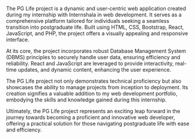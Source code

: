 The PG Life project is a dynamic and user-centric web application created during my internship with Internshala in web development. It serves as a comprehensive platform tailored for individuals seeking a seamless transition into postgraduate life. Built using HTML, CSS, Bootstrap, React, JavaScript, and PHP, the project offers a visually appealing and responsive interface.

At its core, the project incorporates robust Database Management System (DBMS) principles to securely handle user data, ensuring efficiency and reliability. React and JavaScript are leveraged to provide interactivity, real-time updates, and dynamic content, enhancing the user experience.

The PG Life project not only demonstrates technical proficiency but also showcases the ability to manage projects from inception to deployment. Its creation signifies a valuable addition to my web development portfolio, embodying the skills and knowledge gained during this internship.

Ultimately, the PG Life project represents an exciting leap forward in the journey towards becoming a proficient and innovative web developer, offering a practical solution for those navigating postgraduate life with ease and efficiency.
